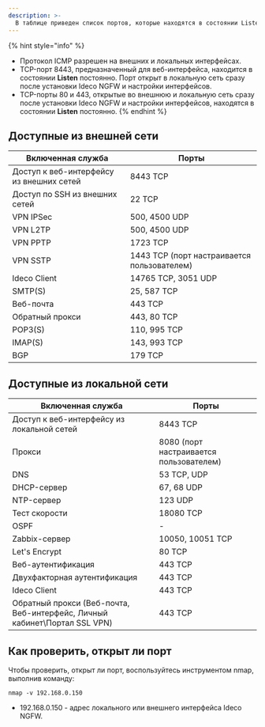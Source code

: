 ```yaml
---
description: >-
  В таблице приведен список портов, которые находятся в состоянии Listen после включения на Ideco NGFW различных служб.
---
```


{% hint style="info" %}
* Протокол ICMP разрешен на внешних и локальных интерфейсах.
* TCP-порт 8443, предназначенный для веб-интерфейса, находится в состоянии **Listen** постоянно. Порт открыт в локальную сеть сразу после установки Ideco NGFW и настройки интерфейсов.
* TCP-порты 80 и 443, открытые во внешнюю и локальную сеть сразу после установки Ideco NGFW и настройки интерфейсов, находятся в состоянии **Listen** постоянно.
{% endhint %}

## Доступные из внешней сети

| Включенная служба   | Порты   |
|----------|----------|
| Доступ к веб-интерфейсу из внешних сетей | 8443 TCP |
| Доступ по SSH из внешних сетей | 22 TCP |
| VPN IPSec | 500, 4500 UDP |
| VPN L2TP |  500, 4500 UDP |
| VPN PPTP |  1723 TCP |
| VPN SSTP |  1443 TCP (порт настраивается пользователем) |
| Ideco Client | 14765 TCP, 3051 UDP |
| SMTP(S) | 25, 587 TCP |
| Веб-почта | 443 TCP |
| Обратный прокси | 443, 80 TCP |
| POP3(S) | 110, 995 TCP |
| IMAP(S) | 143, 993 TCP |
| BGP | 179 TCP |

## Доступные из локальной сети

| Включенная служба   | Порты   |
|----------|----------|
| Доступ к веб-интерфейсу из локальной сетей | 8443 TCP |
| Прокси | 8080 (порт настраивается пользователем) |
| DNS | 53 TCP, UDP |
| DHCP-сервер | 67, 68 UDP |
| NTP-сервер | 123 UDP |
| Тест скорости | 18080 TCP |
| OSPF | - |
| Zabbix-сервер | 10050, 10051 TCP |
| Let's Encrypt | 80 TCP |
| Веб-аутентификация | 443 TCP |
| Двухфакторная аутентификация | 443 TCP |
| Ideco Client | 443 TCP |
| Обратный прокси (Веб-почта, Веб-интерфейс, Личный кабинет\Портал SSL VPN) | 443 TCP |

## Как проверить, открыт ли порт

Чтобы проверить, открыт ли порт, воспользуйтесь инструментом nmap, выполнив команду:

```
nmap -v 192.168.0.150
```

* 192.168.0.150 - адрес локального или внешнего интерфейса Ideco NGFW.
